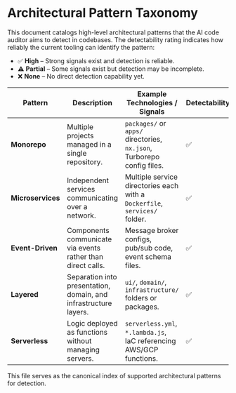 # Architectural Pattern Taxonomy

This document catalogs high-level architectural patterns that the AI code auditor aims to detect in codebases. The detectability rating indicates how reliably the current tooling can identify the pattern:

- ✅ **High** – Strong signals exist and detection is reliable.
- ⚠️ **Partial** – Some signals exist but detection may be incomplete.
- ❌ **None** – No direct detection capability yet.

| Pattern | Description | Example Technologies / Signals | Detectability | Spec Link |
|---------|-------------|--------------------------------|---------------|-----------|
| **Monorepo** | Multiple projects managed in a single repository. | `packages/` or `apps/` directories, `nx.json`, Turborepo config files. | ✅ | N/A |
| **Microservices** | Independent services communicating over a network. | Multiple service directories each with a `Dockerfile`, `services/` folder. | ✅ | [cloud-architecture-spec](../specs/cloud-architecture-spec.yaml) |
| **Event-Driven** | Components communicate via events rather than direct calls. | Message broker configs, pub/sub code, event schema files. | ✅ | [cloud-architecture-spec](../specs/cloud-architecture-spec.yaml) |
| **Layered** | Separation into presentation, domain, and infrastructure layers. | `ui/`, `domain/`, `infrastructure/` folders or packages. | ✅ | N/A |
| **Serverless** | Logic deployed as functions without managing servers. | `serverless.yml`, `*.lambda.js`, IaC referencing AWS/GCP functions. | ✅ | [cloud-architecture-spec](../specs/cloud-architecture-spec.yaml) |

This file serves as the canonical index of supported architectural patterns for detection.
